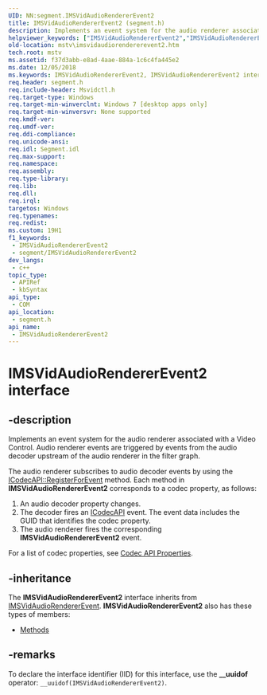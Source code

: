 ```yaml
---
UID: NN:segment.IMSVidAudioRendererEvent2
title: IMSVidAudioRendererEvent2 (segment.h)
description: Implements an event system for the audio renderer associated with a Video Control.
helpviewer_keywords: ["IMSVidAudioRendererEvent2","IMSVidAudioRendererEvent2 interface [Microsoft TV Technologies]","IMSVidAudioRendererEvent2 interface [Microsoft TV Technologies]","described","mstv.imsvidaudiorendererevent2","segment/IMSVidAudioRendererEvent2"]
old-location: mstv\imsvidaudiorendererevent2.htm
tech.root: mstv
ms.assetid: f37d3abb-e8ad-4aae-884a-1c6c4fa445e2
ms.date: 12/05/2018
ms.keywords: IMSVidAudioRendererEvent2, IMSVidAudioRendererEvent2 interface [Microsoft TV Technologies], IMSVidAudioRendererEvent2 interface [Microsoft TV Technologies],described, mstv.imsvidaudiorendererevent2, segment/IMSVidAudioRendererEvent2
req.header: segment.h
req.include-header: Msvidctl.h
req.target-type: Windows
req.target-min-winverclnt: Windows 7 [desktop apps only]
req.target-min-winversvr: None supported
req.kmdf-ver: 
req.umdf-ver: 
req.ddi-compliance: 
req.unicode-ansi: 
req.idl: Segment.idl
req.max-support: 
req.namespace: 
req.assembly: 
req.type-library: 
req.lib: 
req.dll: 
req.irql: 
targetos: Windows
req.typenames: 
req.redist: 
ms.custom: 19H1
f1_keywords:
 - IMSVidAudioRendererEvent2
 - segment/IMSVidAudioRendererEvent2
dev_langs:
 - c++
topic_type:
 - APIRef
 - kbSyntax
api_type:
 - COM
api_location:
 - segment.h
api_name:
 - IMSVidAudioRendererEvent2
---
```


# IMSVidAudioRendererEvent2 interface


## -description

Implements an event system for the audio renderer associated with a Video Control. Audio renderer events are triggered by events from the audio decoder upstream of the audio renderer in the filter graph. 

The audio renderer subscribes to audio decoder events by using the <a href="/windows/desktop/api/strmif/nf-strmif-icodecapi-registerforevent">ICodecAPI::RegisterForEvent</a> method. Each method in <b>IMSVidAudioRendererEvent2</b> corresponds to a codec property, as follows:
<ol>
<li>An audio decoder property changes.</li>
<li>The decoder fires an <a href="/windows/desktop/api/strmif/nn-strmif-icodecapi">ICodecAPI</a> event. The event data includes the GUID that identifies the codec property.</li>
<li>The audio renderer fires the corresponding <b>IMSVidAudioRendererEvent2</b> event.</li>
</ol>For a list of codec properties, see <a href="/windows/desktop/DirectShow/codec-api-properties">Codec API Properties</a>.

## -inheritance

The <b>IMSVidAudioRendererEvent2</b> interface inherits from <a href="/previous-versions/windows/desktop/api/segment/nn-segment-imsvidaudiorendererevent">IMSVidAudioRendererEvent</a>. <b>IMSVidAudioRendererEvent2</b> also has these types of members:
<ul>
<li><a href="https://docs.microsoft.com/">Methods</a></li>
</ul>

## -remarks

To declare the interface identifier (IID) for this interface, use the <b>__uuidof</b> operator: <code>__uuidof(IMSVidAudioRendererEvent2)</code>.
